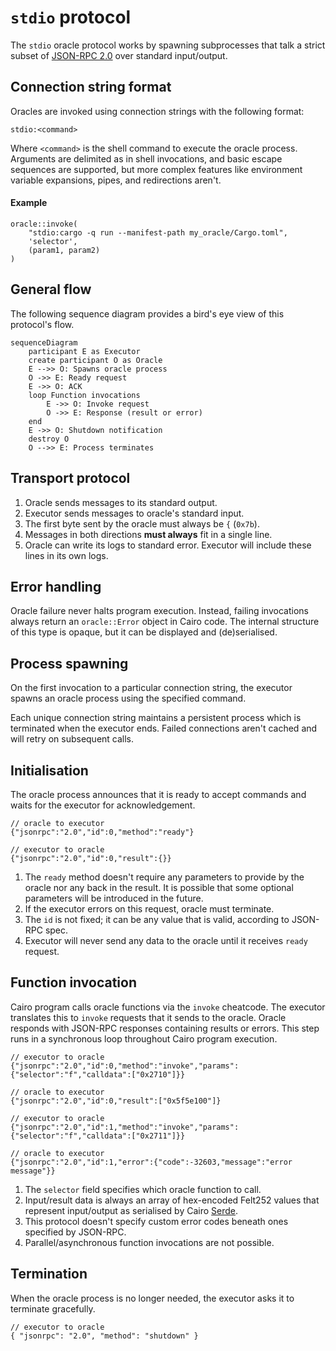 # `stdio` protocol <Badge type="warning" text="experimental" />

The `stdio` oracle protocol works by spawning subprocesses that talk a strict subset
of [JSON-RPC 2.0](https://www.jsonrpc.org/specification) over standard input/output.

## Connection string format

Oracles are invoked using connection strings with the following format:

```
stdio:<command>
```

Where `<command>` is the shell command to execute the oracle process. Arguments are delimited as in shell invocations,
and basic escape sequences are supported, but more complex features like environment variable expansions, pipes, and
redirections aren't.

#### Example

```cairo
oracle::invoke(
    "stdio:cargo -q run --manifest-path my_oracle/Cargo.toml",
    'selector',
    (param1, param2)
)
```

## General flow

The following sequence diagram provides a bird's eye view of this protocol's flow.

```mermaid
sequenceDiagram
    participant E as Executor
    create participant O as Oracle
    E -->> O: Spawns oracle process
    O ->> E: Ready request
    E ->> O: ACK
    loop Function invocations
        E ->> O: Invoke request
        O ->> E: Response (result or error)
    end
    E ->> O: Shutdown notification
    destroy O
    O -->> E: Process terminates
```

## Transport protocol

1. Oracle sends messages to its standard output.
2. Executor sends messages to oracle's standard input.
3. The first byte sent by the oracle must always be `{` (`0x7b`).
4. Messages in both directions **must always** fit in a single line.
5. Oracle can write its logs to standard error. Executor will include these lines in its own logs.

## Error handling

Oracle failure never halts program execution. Instead, failing invocations always return an `oracle::Error` object in
Cairo code. The internal structure of this type is opaque, but it can be displayed and (de)serialised.

## Process spawning

On the first invocation to a particular connection string, the executor spawns an oracle process using the specified
command.

Each unique connection string maintains a persistent process which is terminated when the executor ends. Failed
connections aren't cached and will retry on subsequent calls.

## Initialisation

The oracle process announces that it is ready to accept commands and waits for the executor for acknowledgement.

```jsonc
// oracle to executor
{"jsonrpc":"2.0","id":0,"method":"ready"}

// executor to oracle
{"jsonrpc":"2.0","id":0,"result":{}}
```

1. The `ready` method doesn't require any parameters to provide by the oracle nor any back in the result. It is possible
   that some optional parameters will be introduced in the future.
2. If the executor errors on this request, oracle must terminate.
3. The `id` is not fixed; it can be any value that is valid, according to JSON-RPC spec.
4. Executor will never send any data to the oracle until it receives `ready` request.

## Function invocation

Cairo program calls oracle functions via the `invoke` cheatcode. The executor translates this to `invoke` requests that
it sends to the oracle. Oracle responds with JSON-RPC responses containing results or errors. This step runs in a
synchronous loop throughout Cairo program execution.

```jsonc
// executor to oracle
{"jsonrpc":"2.0","id":0,"method":"invoke","params":{"selector":"f","calldata":["0x2710"]}}

// oracle to executor
{"jsonrpc":"2.0","id":0,"result":["0x5f5e100"]}

// executor to oracle
{"jsonrpc":"2.0","id":1,"method":"invoke","params":{"selector":"f","calldata":["0x2711"]}}

// oracle to executor
{"jsonrpc":"2.0","id":1,"error":{"code":-32603,"message":"error message"}}
```

1. The `selector` field specifies which oracle function to call.
2. Input/result data is always an array of hex-encoded Felt252 values that represent input/output as serialised by Cairo
   [Serde](https://www.starknet.io/cairo-book/appendix-03-derivable-traits.html?highlight=serde#serializing-with-serde).
3. This protocol doesn't specify custom error codes beneath ones specified by JSON-RPC.
4. Parallel/asynchronous function invocations are not possible.

## Termination

When the oracle process is no longer needed, the executor asks it to terminate gracefully.

```jsonc
// executor to oracle
{ "jsonrpc": "2.0", "method": "shutdown" }
```
